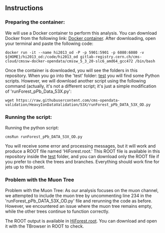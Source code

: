 ## Instructions

### Preparing the container:

We will use a Docker container to perform this analysis. You can download Docker from the following link: [Docker container](https://www.docker.com/products/docker-desktop/). After downloading, open your terminal and paste the following code: 

  ```
  docker run -it --name hi2013_od -P -p 5901:5901 -p 6080:6080 -v ${HOME}/hi2013_od:/code/hi2013_od gitlab-registry.cern.ch/cms-cloud/cmssw-docker-opendata/cmssw_5_3_20-slc6_amd64_gcc472 /bin/bash
  ```

Once the container is downloaded, you will see the folders in this repository. When you go into the 'test' folder: [test](HeavyIonsAnalysis/JetAnalysis/test) you will find some Python scripts. However, we will download another script using the following command (actually, it's not a different script; it's just a simple modification of 'runForest_pPb_Data_53X.py':

```
wget https://raw.githubusercontent.com/cms-opendata-validation/HeavyIonDataValidation/53X/runForest_pPb_DATA_53X_OD.py

```

### Running the script:

Running the python script:

```
cmsRun runForest_pPb_DATA_53X_OD.py
```
  
You will receive some error and processing messages, but it will work and produce a ROOT file named 'HiForest.root.' This ROOT file is available in this repository inside the [test](HeavyIonsAnalysis/JetAnalysis/test) folder, and you can download only the ROOT file if you prefer to check the trees and branches. Everything should work fine for jets up to this point.

### Problem with the Muon Tree

Problem with the Muon Tree:
As our analysis focuses on the muon channel, we attempted to include the muon tree by uncommenting line 234 in the 'runForest_pPb_DATA_53X_OD.py' file and rerunning the code as before. However, we encountered an issue where the muon tree remains empty, while the other trees continue to function correctly.

The ROOT output is available in [HiForest.root](HeavyIonsAnalysis). You can download and open it with the TBrowser in ROOT to check.















